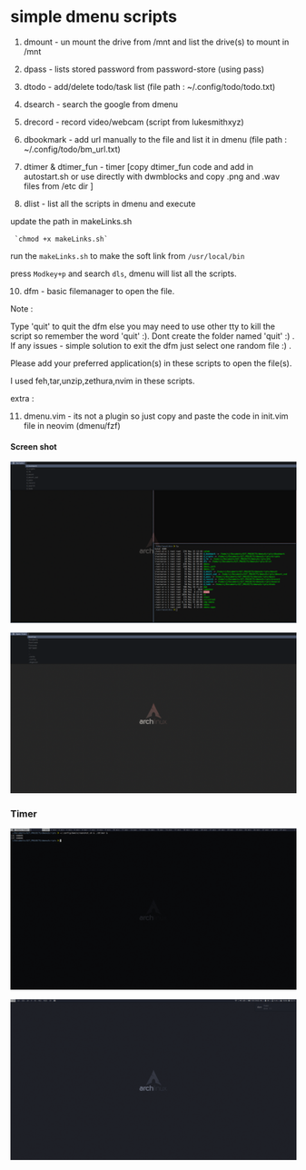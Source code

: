 simple dmenu scripts
=====================

1. dmount     - un mount the drive from /mnt and list the drive(s) to mount in /mnt
2. dpass      - lists stored password from password-store (using pass)
3. dtodo      - add/delete todo/task list (file path : ~/.config/todo/todo.txt)
4. dsearch    - search the google from dmenu
5. drecord    - record video/webcam (script from lukesmithxyz)
6. dbookmark  - add url manually to the file and list it in dmenu (file path : ~/.config/todo/bm_url.txt)

7. dtimer & dtimer_fun  - timer [copy dtimer_fun code and add in autostart.sh or use directly with dwmblocks and copy .png and .wav files from /etc dir  ]

9. dlist      - list all the scripts in dmenu and execute

update the path in makeLinks.sh

     `chmod +x makeLinks.sh`

run the `makeLinks.sh` to make the soft link from `/usr/local/bin`

press `Modkey+p` and search `dls`,  dmenu will list all the scripts.


10. dfm    - basic filemanager to open the file.

Note :

Type 'quit' to quit the dfm  else you may need to use other tty to kill the script so remember the word 'quit' :).
Dont create the folder named 'quit' :)   .
If any issues - simple solution to exit the dfm just select one random file :) .

Please add your preferred application(s) in these scripts to open the file(s).

I used feh,tar,unzip,zethura,nvim in these scripts. 


extra :

11. dmenu.vim -  its not a plugin so just copy and paste the code in init.vim file in neovim (dmenu/fzf)



#### Screen shot
 
![dlist](https://github.com/viyoriya/dmenuScripts/blob/main/screenshots/2021-05-19-09-25-34.png)

![dfm](https://github.com/viyoriya/dmenuScripts/blob/main/screenshots/2021-05-19-09-29-31.png)

### Timer

![dtimer](https://github.com/viyoriya/dmenuScripts/blob/main/screenshots/2021-06-10-22-23-01.png)

![dtimer](https://github.com/viyoriya/dmenuScripts/blob/main/screenshots/2021-06-10-22-11-22.png)


